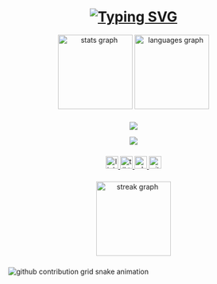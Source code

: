 <h1 align="center"><a href="https://git.io/typing-svg"><img src="https://readme-typing-svg.demolab.com?font=Fira+Code&duration=7000&pause=0050&color=00F724&width=435&lines=Ol%C3%A1%2C+Seja+Bem-vindo+ao+meu+perfil++!;Me+chamo+Guilherme+Barbosa" alt="Typing SVG" /></a></h1>


<div align="center">
  <img src="https://github-readme-stats.vercel.app/api?username=x-GB-x&hide_title=false&hide_rank=false&show_icons=true&include_all_commits=true&count_private=true&disable_animations=false&theme=dark&locale=en&hide_border=false" height="150" alt="stats graph"  />
  <img src="https://github-readme-stats.vercel.app/api/top-langs?username=x-GB-x&locale=en&hide_title=false&layout=compact&card_width=320&langs_count=5&theme=dark&hide_border=false" height="150" alt="languages graph"  />
</div>


###

<p align="center">
  <a href="https://skillicons.dev">
    <img src="https://skillicons.dev/icons?i=ubuntu,git,ruby,rails,html,js,css,sass" />
    </a>
</p>
<p align="center">
    <a href="https://skillicons.dev">
    <img src="https://skillicons.dev/icons?i=figma,ps,sqlite,postgres,postman,regex" />
  </a>
</p>

###

<div align="center">
 <!-- LinkedIn -->
<a href="https://www.linkedin.com/in/guilherme-barbosa12/" target="_blank" rel="noopener noreferrer">
  <img src="https://img.shields.io/static/v1?message=LinkedIn&logo=linkedin&label=&color=0077B5&logoColor=white&labelColor=&style=for-the-badge" height="25" alt="linkedin logo" />
</a>

<!-- TikTok -->
<a href="https://www.tiktok.com/@barbosa_guii?_t=ZM-8yF3uWdD26q&_r=1" target="_blank" rel="noopener noreferrer">
  <img src="https://img.shields.io/static/v1?message=TikTok&logo=tiktok&label=&color=000000&logoColor=white&labelColor=&style=for-the-badge" height="25" alt="tiktok logo" />
</a>

<!-- WhatsApp -->
<a href="https://wa.me/5512991833810" target="_blank" rel="noopener noreferrer">
  <img src="https://img.shields.io/static/v1?message=WhatsApp&logo=whatsapp&label=&color=25D366&logoColor=white&labelColor=&style=for-the-badge" height="25" alt="whatsapp logo" />
</a>

<!-- GitHub -->
<a href="https://github.com/x-GB-x" target="_blank" rel="noopener noreferrer">
  <img src="https://img.shields.io/static/v1?message=GitHub&logo=github&label=&color=181717&logoColor=white&labelColor=&style=for-the-badge" height="25" alt="github logo" />
</a>

</div>

###

<div align="center">
  <img src="https://streak-stats.demolab.com?user=x-GB-x&locale=en&mode=daily&theme=dark&hide_border=false&border_radius=5&order=3" height="150" alt="streak graph"  />
</div>


###

<picture align="center">
  <source media="(prefers-color-scheme: dark)" srcset="https://raw.githubusercontent.com/mari4souza/mari4souza/output/github-contribution-grid-snake-dark.svg">
  <source media="(prefers-color-scheme: light)" srcset="https://raw.githubusercontent.com/mari4souza/mari4souza/output/github-contribution-grid-snake-dark.svg">
  <img align="center" alt="github contribution grid snake animation" src="https://raw.githubusercontent.com/x-GB-x/x-GB-x/output/github-contribution-grid-snake.svg">
</picture>


###
